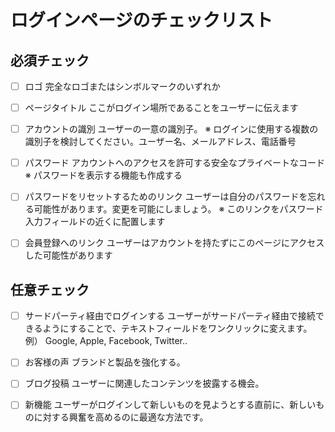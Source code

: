 # ログインページのチェックリスト

## 必須チェック

- [ ] ロゴ
完全なロゴまたはシンボルマークのいずれか

- [ ] ページタイトル
ここがログイン場所であることをユーザーに伝えます

- [ ] アカウントの識別
ユーザーの一意の識別子。
※ ログインに使用する複数の識別子を検討してください。ユーザー名、メールアドレス、電話番号

- [ ] パスワード
アカウントへのアクセスを許可する安全なプライベートなコード
※ パスワードを表示する機能も作成する

- [ ] パスワードをリセットするためのリンク
ユーザーは自分のパスワードを忘れる可能性があります。変更を可能にしましょう。
※ このリンクをパスワード入力フィールドの近くに配置します

- [ ] 会員登録へのリンク
ユーザーはアカウントを持たずにこのページにアクセスした可能性があります

## 任意チェック

- [ ] サードパーティ経由でログインする
ユーザーがサードパーティ経由で接続できるようにすることで、テキストフィールドをワンクリックに変えます。
例） Google, Apple, Facebook, Twitter..

- [ ] お客様の声
ブランドと製品を強化する。

- [ ] ブログ投稿
ユーザーに関連したコンテンツを披露する機会。

- [ ] 新機能
ユーザーがログインして新しいものを見ようとする直前に、新しいものに対する興奮を高めるのに最適な方法です。
